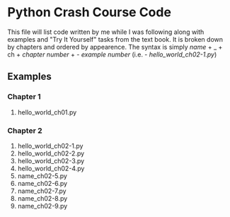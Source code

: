 # Python Crash Course Code

This file will list code written by me while I was following along with examples and "Try It Yourself" tasks from the text book. It is broken down by chapters and ordered by appearence. The syntax is simply *name* + _ + ch + *chapter number* + - *example number* (i.e. - *hello_world_ch02-1.py*)

## Examples

### Chapter 1
1. hello_world_ch01.py

### Chapter 2
1. hello_world_ch02-1.py
1. hello_world_ch02-2.py
1. hello_world_ch02-3.py
1. hello_world_ch02-4.py
1. name_ch02-5.py
1. name_ch02-6.py
1. name_ch02-7.py
1. name_ch02-8.py
1. name_ch02-9.py
